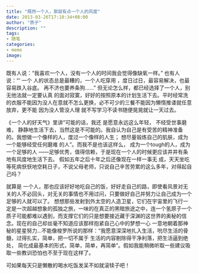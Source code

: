 ```yaml
---
title: "既然一个人，那就有点一个人的风度"
date: 2013-03-26T17:10:34+08:00
author: "质子"
description: ""
tags:
- 随笔
categories: 
- memo
image: 
---
```


既有人说：“我喜欢一个人，没有一个人的时间我会觉得像缺氧一样。” 也有人说：“‘ 一个 人的状态总是最糟的，一个人吃穿用 ，度日过日，最容易解决，也最 容易跌入谷底。 再不济也要养条狗……” 但无论怎么样，都已经选择了一个人，别无他法就一定要认真 的面对寂寞，好好的按照原本的计划生活下去。平时经常洗的衣服不能因为没人在意就不怎么更换，必不可少的三餐不能因为懒惰推诿就任意放弃，更不能 因为没人管没人理 就不写学习不读书随便晃晃就让一天过去。

《一个人的好天气》里讲“可能的话，我还 是愿意永远这么年轻， 不经受世事磨难， 静静地生活下去，当然这是不可能的。我自认为自己是有受苦的精神准备的。我想做一个像样的人，度过一个像样的人生； 想尽量锻炼自己的肌肤，成为一个能够经受任何磨难 的人”。而我不是也该这样么， 成为一个tough的人，成为一个足够的人 ——足够优秀，值得信赖，于是现在一个人的时候更应该井井有条地有风度地生活下去。 假如五年之后十年之后还像现在一样一事无 成，天天坐吃等死病恹恹地空耗日子，不说父母老师，只说自己辛苦劳累的这么多年，对得起自己吗？

就算是 一个人，那也应该好好地吃自己的饭，好好走自己的路，即使看风景对无关的人不必回头，对无关的事情也不用过问，只要做好自己并努力让自己成为一个足够的人就可以了。 想想那些发射到外太空的人造卫星，它们在宇宙里的飞行一定是一次超越想象的孤独之旅，一味的在真正的黑暗旅途之中，连一个氢原子一个质子可能都难以遇到，而支撑它们的只是想要接近藏于深渊的这世界的奥秘的信念。现在的自己却丝毫不知道应该那样抱紧自己心中的梦想一心 一意地朝着那神秘的星星努力…不能像梭罗所说的那样：“我愿意深深地扎入生活，吮尽生活的骨髓，过得扎实，简单，把一切不属于 生活的内容剔除得干净利落，把生活逼到绝处， 简化成最基本的形式，简单，简单，再简单”。假如我能稍微听取一些建议吸取一些教训恐怕也不至于现在这样了。

可如果每天只是懒散的喝水吃饭发呆不如就滚犊子吧！